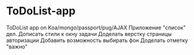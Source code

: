# ToDoList-app
ToDoList app on Koa/mongo/passport/pug/AJAX
Приложение "список" дел. 
Дописать стили к окну задачи
Доделать верстку страницы авторизации
Добавить возможность выбирать фон
Доделать отметку "важно"
